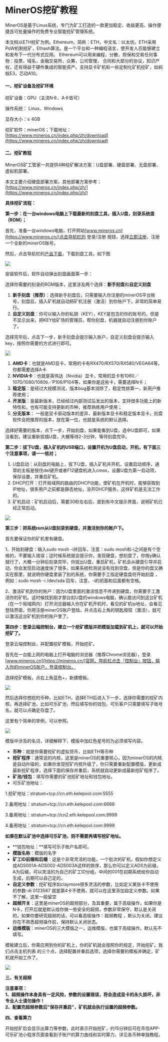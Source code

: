 # MinerOS挖矿教程

MinerOS是基于Linux系统，专门为矿工打造的一款更加稳定、收益更高、操作便捷且可批量操作的免费专业智能挖矿管理系统。

本文档以ETH挖矿为例。Ethereum，简称：ETH，中文名：以太坊。ETH采用PoW机制挖矿，Ethash算法。是一个平台和一种编程语言，使开发人员能够建立和发布下一代分布式应用。 Ethereum可以用来编程，分散，担保和交易任何事物：投票，域名，金融交易所，众筹，公司管理， 合同和大部分的协议，知识产权，还有得益于硬件集成的智能资产。支持显卡矿机和一些定制化矿机挖矿，如蚂蚁E3，芯动A10。

#### 一、**挖矿设备及挖矿环境** <a href="#vkslm" id="vkslm"></a>

挖矿设备：GPU（主流N卡、A卡皆可）

操作系统： Linux、Windows

显存大小：≥ 4GB

挖矿软件：minerOS；下载地址：[https://www.mineros.cn/index.php/zh/download](https://www.mineros.cn/index.php/zh/download)

#### 二、挖矿教程 <a href="#sjoav" id="sjoav"></a>

MinerOS矿工管家一共提供4种挖矿解决方案：U盘部署、硬盘部署、无盘部署、虚拟机部署。

本文主要介绍硬盘部署方案，其他部署方案参考：[https://www.mineros.cn/index.php/zh/](https://www.mineros.cn/index.php/zh/)

**具体挖矿流程：**

**第一步：在一台windows电脑上下载最新的刻盘工具，插入U盘，刻录系统盘（ROM）；**

首先，准备一台windows电脑，打开网站[www.mineros.cn](https://www.mineros.cn/)点击导航栏的 登录/注册 按钮，选择[立即注册](https://dashboard.mineros.cn/#/user/register)，注册一个全新的minerOS账号。

然后，点击导航栏的[产品下载](https://www.mineros.cn/index.php/zh/2019-01-22-10-06-09)，下载刻盘工具，如下图

![](<../../.gitbook/assets/image (159).png>)

安装软件后，软件自动弹出刻盘画面第一步：

选择你需要的刻录的ROM版本，这里涉及两个选择：**新手刻盘**和**自定义刻盘**

1. **新手刻盘（推荐）**：选择新手刻盘后，只需要输入你注册的minerOS平台账号，刻盘后，插入矿机就自动把矿机注册（激活）到你账户下，非常的简单易行。
2. **自定义刻盘**：你可以输入你的私钥（KEY），KEY是包含的你的账号的，但是不显示出来，把KEY给矿场的管理员，帮你刻盘，机器就自动注册到你账户了。

选择完毕后，点击下一步，新手刻盘会提示输入账户，自定义刻盘会提示输入key，按照你需要的方式进行即可。

![](<../../.gitbook/assets/image (188).png>)

1. **AMD卡**：也就是AMD显卡，常用的卡有RX470/RX570/RX580/VEGA64等，你都需要选择A卡
2. **NVIDIA卡**：也就是英伟达（Nvidia）显卡，常用的显卡有1060／1070/1080/1080ti／P106/P104等，如果你是这些卡，需要选择N卡；
3. **稳定版**：是经过大规模测试，版本bug基本消除了，稳定性排第一，新用户推荐使用；
4. **开发版**：是最新版本，已经经过内部测试后发出的版本，支持很多功能上的新特性和，也有可能支持更新的币种，推荐熟练用户使用；
5. **分支版本**： 一般是显卡驱动版本的差异，最新版本显卡和稳定版本显卡，刻盘软件会把推荐的版本，放在第一位，也就是系统的默认选择。

选择好需要的版本，点下一步，开始刻盘，如果能看到U盘，选中U盘即可，如果没看到，建议重新拔插U盘，大概等待2-3分钟，等待刻盘完毕。



**第二步：拔下U盘，插入矿机的USB端口，设置开机为U盘启动，开机，有下面三个注意事项，请一一核对；**

1. U盘启动：从刻盘的电脑上，拔下U盘，插入矿机并开机，设置启动顺序，通常的主板是按住del键开或者F12键盘机进入cmos，设置U盘为第一启动项，保存设置，并重启矿机。
2. DHCP打开：打开局域网的路由的DHCP功能，使矿机在开机时，能够获取到IP地址，很多用户之前都是静态地址，没开DHCP服务，这样矿机是无法工作的。
3. 矿机启动：矿机启动后，需要30秒左右后，直到有中文提示界面，说明矿机已经正常启动。

![](<../../.gitbook/assets/image (186).png>)

**第三步：把系统rom从U盘刻录到硬盘，并激活到你的账户下。**

首先要保证你的矿机里有硬盘。

1、开始刻硬盘：输入sudo mosh -i并回车，注意：sudo mosh和-i之间是有个空格的，不要输入错误；这时候系统就会提示你，发现硬盘，想刻盘了，你按y确认就行了，大概一分钟后刻录完毕，你拔出U盘，重启矿机，矿机会从硬盘引导并启动，你会发现启动速度快了很多。如果系统检测说没有找到空盘，但是你的盘又确实在那里，就说明你硬盘里装了别的系统，你需要手工指定硬盘盘符开始刻盘 ，例如：sudo mosh -i /dev/sda 回车，注意，-i的前面和后面都有空格。

2、激活矿机到你的账户：因为U盘里面的激活信息不传递到硬盘，你需要手工激活你的矿机。这时候找到刚才那台刻U盘的windows电脑，确认能访问到这台矿机（在一个局域网内）打开浏览器输入你在矿机开机时，看见的矿机ip地址，会看见登陆界面，你用注册minerOS账户登陆，并点击右上角的钥匙按钮（激活），就可以激活这台矿机到你的账户里了。

**第四步：登录云端控制台，建立一个挖矿模版并把模版加载到矿机上，就可以开始挖矿了。**

登录云端控制台，并配置挖矿模板，开始挖矿。

首先在一台能上网的电脑上打开电脑的浏览器（推荐Chrome浏览器），登录[www.mineros.cn](https://mineros.cn/)官网，导航栏点击『控制台』按钮，输入你的minerOS账户，登录控制台。

选择挖矿模板，点右上角蓝色+，新建模板。

![](<../../.gitbook/assets/image (146).png>)

然后选择你想挖的币种，比如ETH，选择ETH后进入下一步，选择你需要的挖矿内核，再选择矿池，比如可乐矿池，然后填写你的钱包，可乐客户只需要填写子账号名，就可以点确定存盘了。

这里有个简单的举例，可以参照。

![](<../../.gitbook/assets/image (129).png>)

模版中涉及的名词，详细解释下，模版中加红色星号的为必须填写内容。

* **币种**：就是你需要挖矿的虚拟货币，比如ETH等币种
* **挖矿程序**：通常说的内核，这里是minerOS的重要核心，因为minerOS的内核是自动升级的，如果你发现挖矿内核升级了，你只需要重新配置模版，更新成最新挖矿程序，选择下面的保存并重启，系统就自动更新成最新挖矿程序了。
* **矿池/钱包**：填写你需要的矿池挖矿地址和钱包地址。
* 可乐矿池地址：

1.挖矿地址：stratum+tcp://cn.eth.kelepool.com:5555

2.备用地址：stratum+tcp://cn.eth.kelepool.com:6666

3.备用地址：stratum+tcp://cn2.eth.kelepool.com:9999

4.备用地址：stratum+tcp://cn.eth.kelepool.com:9999

**如果在默认矿池中选择可乐矿池，则不需要再填写挖矿地址。**

* **钱包地址：**填写可乐子账户名即可。
* **模版名称**：模版的名字
* **矿工ID前缀和后缀**：这是个非常灵活的功能，一个批次的矿机，假如你想定义成ADS001A-ADS002-ADS003A这样的排序，那么你可以定义ADS为前缀，A为后缀，可以灵活的为自己的矿工ID分组，中间的001在初期系统给你自动生成，后期可以自己定的。
* **自定义参数**：挖矿程序如claymore很多灵活的参数，比如定义某张卡不使用的参数-di 0123567 就是第4卡不使用，就可以在这里添加自定义参数。如果不了解，这里一般留空
* **超频开关**：这里是minerOS的超频部分，及其重要，属于高级操作，如果你是N卡，打开后就是默认给你做一些安全的超频，参数非常保守，默认是关闭的，如果你要研究超频的话，可以看高级操作：超频教程 ，默认为关闭。建议你在不熟悉超频操作前，保持默认关闭状态。
* **运维模版**：minerOS的三大模版之一，运维模版，也属于高级操作。默认先不填写。

模板建立后，你需应用到你的矿机上，你的矿机就会按照你的规定，开始挖矿。我们点击主机列表 的三个点，选择配置并重启选项，选择你需要的模板并确定，矿机就开始工作了。

![](<../../.gitbook/assets/image (122).png>)

**三、有关超频**

**注意事项：**\
**1、超频操作本身具有一定风险，参数的设置错误，将会造成显卡的永久损坏，非专业人士请勿操作！**\
**2、配置完超频参数后"保存并重启"，矿机就会执行设置的超频参数。**

**四、查看算力**

开始挖矿后会显示出算力等参数，此时表示开始挖矿，约15分钟后可在币信APP-可乐矿池小程序页面查看到子账户的算力曲线和实时算力，详见各币种单独教程。


